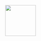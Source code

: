 <div id="header" align="center">
  <img src="https://giphy.com/gifs/animation-endless-3oKIPlBnWRmJH7DcvS" width="100"/>
</div>

<!--
**Kale-23/Kale-23** is a ✨ _special_ ✨ repository because its `README.md` (this file) appears on your GitHub profile.

Here are some ideas to get you started:

- 🔭 I’m currently working on ...
- 🌱 I’m currently learning ...
- 👯 I’m looking to collaborate on ...
- 🤔 I’m looking for help with ...
- 💬 Ask me about ...
- 📫 How to reach me: ...
- 😄 Pronouns: ...
- ⚡ Fun fact: ...
-->
